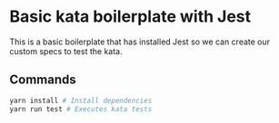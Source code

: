 # Basic kata boilerplate with Jest

This is a basic boilerplate that has installed Jest so we can create our custom specs to test the kata.

## Commands

```bash
yarn install # Install dependencies
yarn run test # Executes kata tests
```
